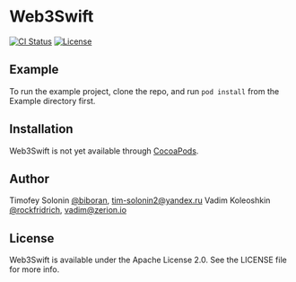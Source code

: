 # Web3Swift

[![CI Status](http://img.shields.io/travis/BlockStoreApp/Web3Swift.svg?style=flat)](https://travis-ci.org/BlockStoreApp/Web3Swift)
[![License](https://img.shields.io/badge/License-Apache%202.0-blue.svg)](https://opensource.org/licenses/Apache-2.0)

## Example

To run the example project, clone the repo, and run `pod install` from the Example directory first.

## Installation

Web3Swift is not yet available through [CocoaPods](http://cocoapods.org).
<!-- To install
it, simply add the following line to your Podfile:

```ruby
pod 'Web3Swift'
```
 -->

## Author

Timofey Solonin [@biboran](https://github.com/biboran), tim-solonin2@yandex.ru
Vadim Koleoshkin [@rockfridrich](https://github.com/rockfridrich), vadim@zerion.io

## License

Web3Swift is available under the Apache License 2.0. See the LICENSE file for more info.
